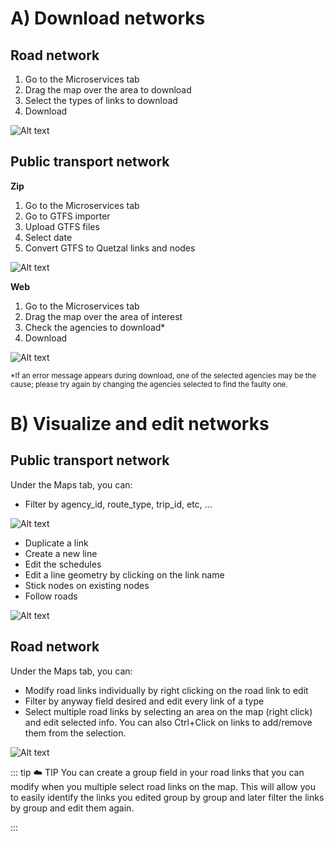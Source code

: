 
# A) Download networks

## Road network

1. Go to the Microservices tab
2. Drag the map over the area to download
3. Select the types of links to download
4. Download

![Alt text](/networks_1.png)

## Public transport network

**Zip** 

1. Go to the Microservices tab
2. Go to GTFS importer
3. Upload GTFS files
4. Select date
5. Convert GTFS to Quetzal links and nodes

![Alt text](/networks_2.png)

**Web**

1. Go to the Microservices tab
2. Drag the map over the area of interest
3. Check the agencies to download\*
4. Download



![Alt text](/networks_3.png)

<small> *If an error message appears during download, one of the selected agencies may be the cause; please try again by changing the agencies selected to find the faulty one. </small>



# B) Visualize and edit networks

## Public transport network

Under the Maps tab, you can:

- Filter by agency_id, route_type, trip_id, etc, ...

![Alt text](/networks_4.png)

- Duplicate a link 
- Create a new line
- Edit the schedules
- Edit a line geometry by clicking on the link name
- Stick nodes on existing nodes
- Follow roads

![Alt text](/networks_5.png)


## Road network

Under the Maps tab, you can:

- Modify road links individually by right clicking on the road link to edit
- Filter by anyway field desired and edit every link of a type 
- Select multiple road links by selecting an area on the map (right click) and edit selected info. You can also Ctrl+Click on links to add/remove them from the selection.

![Alt text](/networks_6.png)


::: tip :cloud: TIP
You can create a group field in your road links that you can modify when you multiple select road links on the map. This will allow you to easily identify the links you edited group by group and later filter the links by group and edit them again.

:::